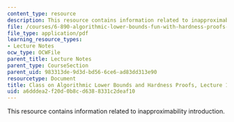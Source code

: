 ```yaml
---
content_type: resource
description: This resource contains information related to inapproximability introduction.
file: /courses/6-890-algorithmic-lower-bounds-fun-with-hardness-proofs-fall-2014/a6dddea2f20d0b8cd6388331c2deaf10_MIT6_890F14_L10.pdf
file_type: application/pdf
learning_resource_types:
- Lecture Notes
ocw_type: OCWFile
parent_title: Lecture Notes
parent_type: CourseSection
parent_uid: 983313de-9d3d-bd56-6ce6-ad83dd313e90
resourcetype: Document
title: Class on Algorithmic Lower Bounds and Hardness Proofs, Lecture 10 Notes
uid: a6dddea2-f20d-0b8c-d638-8331c2deaf10
---
```

This resource contains information related to inapproximability introduction.